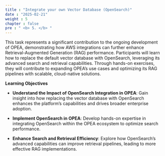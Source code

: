 ```yaml
---
title : "Integrate your own Vector Database (OpenSearch)"
date : "2025-02-21"
weight : 5
chapter : false
pre : " <b> 5. </b> "
---
```


This task represents a significant contribution to the ongoing development of OPEA, demonstrating how AWS integrations can further enhance Retrieval-Augmented Generation (RAG) performance. Participants will learn how to replace the default vector database with OpenSearch, leveraging its advanced search and retrieval capabilities. Through hands-on exercises, they will contribute to expanding OPEA’s use cases and optimizing its RAG pipelines with scalable, cloud-native solutions.

**Learning Objectives**
+ **Understand the Impact of OpenSearch Integration in OPEA**: Gain insight into how replacing the vector database with OpenSearch enhances the platform’s capabilities and drives broader enterprise adoption.

+ **Implement OpenSearch in OPEA**: Develop hands-on expertise in integrating OpenSearch within the OPEA ecosystem to optimize search performance.

+ **Enhance Search and Retrieval Efficiency**: Explore how OpenSearch’s advanced capabilities can improve retrieval pipelines, leading to more effective RAG implementations.
